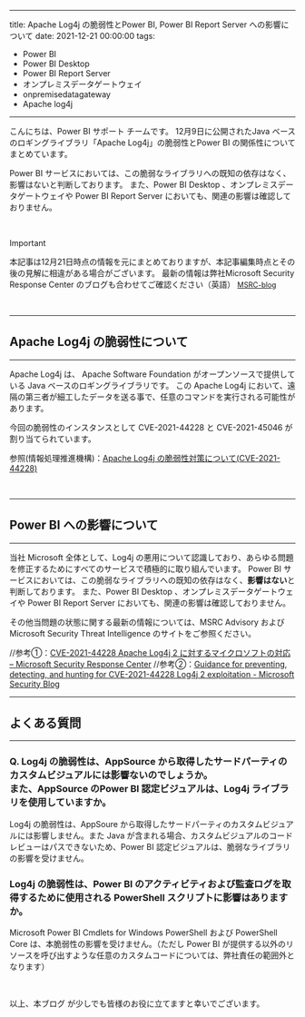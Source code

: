 
---
title: Apache Log4j の脆弱性とPower BI, Power BI Report Server への影響について
date: 2021-12-21 00:00:00 
tags:
  - Power BI
  - Power BI Desktop
  - Power BI Report Server
  - オンプレミスデータゲートウェイ
  - onpremisedatagateway
  - Apache log4j
---


こんにちは、Power BI サポート チームです。 
12月9日に公開されたJava ベースのロギングライブラリ「Apache Log4j」の脆弱性とPower BI の関係性についてまとめています。

Power BI サービスにおいては、この脆弱なライブラリへの既知の依存はなく、影響はないと判断しております。
また、Power BI Desktop 、オンプレミスデータゲートウェイや Power BI Report Server においても、関連の影響は確認しておりません。

<!-- more -->

</br>

> [!IMPORTANT]
> 本記事は12月21日時点の情報を元にまとめておりますが、本記事編集時点とその後の見解に相違がある場合がございます。
> 最新の情報は弊社Microsoft Security Response Center のブログも合わせてご確認ください（英語）
><Span style="font-size: 90%">[MSRC-blog](https://msrc-blog.microsoft.com/)</span>


</br>


---
## Apache Log4j の脆弱性について
---


Apache Log4j は、 Apache Software Foundation がオープンソースで提供している Java ベースのロギングライブラリです。
この Apache Log4j において、遠隔の第三者が細工したデータを送る事で、任意のコマンドを実行される可能性があります。

今回の脆弱性のインスタンスとして CVE-2021-44228 と CVE-2021-45046 が割り当てられています。


参照(情報処理推進機構)：[Apache Log4j の脆弱性対策について(CVE-2021-44228)](https://www.ipa.go.jp/security/ciadr/vul/alert20211213.html)

</br>


---
## Power BI への影響について
---


当社 Microsoft 全体として、Log4j の悪用について認識しており、あらゆる問題を修正するためにすべてのサービスで積極的に取り組んでいます。
Power BI サービスにおいては、この脆弱なライブラリへの既知の依存はなく、**影響はない**と判断しております。
また、Power BI Desktop 、オンプレミスデータゲートウェイや Power BI Report Server においても、関連の影響は確認しておりません。

その他当問題の状態に関する最新の情報については、MSRC Advisory および Microsoft Security Threat Intelligence のサイトをご参照ください。

//参考①：[CVE-2021-44228 Apache Log4j 2 に対するマイクロソフトの対応 – Microsoft Security Response Center](https://msrc-blog.microsoft.com/2021/12/12/microsofts-response-to-cve-2021-44228-apache-log4j2-jp/)
//参考②：[Guidance for preventing, detecting, and hunting for CVE-2021-44228 Log4j 2 exploitation - Microsoft Security Blog](https://www.microsoft.com/security/blog/2021/12/11/guidance-for-preventing-detecting-and-hunting-for-cve-2021-44228-log4j-2-exploitation/)


---
## よくある質問
---

### Q. Log4j の脆弱性は、AppSource から取得したサードパーティのカスタムビジュアルには影響ないのでしょうか。</br>また、AppSource のPower BI 認定ビジュアルは、Log4j ライブラリを使用していますか。

Log4j の脆弱性は、AppSoure から取得したサードパーティのカスタムビジュアルには影響しません。また Java が含まれる場合、カスタムビジュアルのコードレビューはパスできないため、Power BI 認定ビジュアルは、脆弱なライブラリの影響を受けません。

### Log4j の脆弱性は、Power BI のアクティビティおよび監査ログを取得するために使用される PowerShell スクリプトに影響はありますか。

Microsoft Power BI Cmdlets for Windows PowerShell および PowerShell Core は、本脆弱性の影響を受けません。（ただし Power BI が提供する以外のリソースを呼び出すような任意のカスタムコードについては、弊社責任の範囲外となります）


</br>


以上、本ブログ が少しでも皆様のお役に立てますと幸いでございます。
